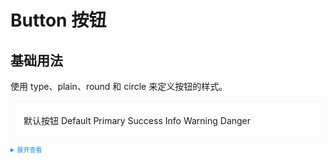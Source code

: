 <style>
    .example{
        border: 1px solid #f5f5f5;
        border-radius: 5px;
        padding:20px
    }
    
    details > summary:first-of-type {
        font-size: 10px;
        padding: 8px 0;
        cursor: pointer;
        color: #1989fa;
    }
</style>

# Button 按钮

## 基础用法

使用 type、plain、round 和 circle 来定义按钮的样式。

<div class="example">
    <div>
        <m-button>默认按钮</m-button>
        <m-button>Default</m-button>
        <m-button type="primary">Primary</m-button>
        <m-button type="success">Success</m-button>
        <m-button type="info">Info</m-button>
        <m-button type="warning">Warning</m-button>
        <m-button type="danger">Danger</m-button>
    </div>
</div>

<details>
<summary>展开查看</summary>

```vue
<template>
  <div>
        <m-button>默认按钮</m-button>
        <m-button>Default</m-button>
        <m-button type="primary">Primary</m-button>
        <m-button type="success">Success</m-button>
        <m-button type="info">Info</m-button>
        <m-button type="warning">Warning</m-button>
        <m-button type="danger">Danger</m-button>
    </div>
</template>
<script lang="ts" setup>
import { m-button } from "jaweiwang-ui";
</script>
<style>

</style>
```

</details>

